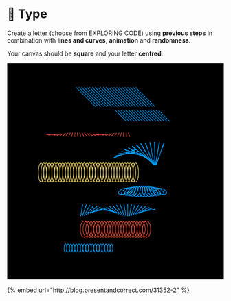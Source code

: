 # 🥈 Type

Create a letter \(choose from EXPLORING CODE\) using **previous steps** in combination with **lines and curves**, **animation** and **randomness**.

Your canvas should be **square** and your letter **centred**.

![Geometric Shapes / 200517 by Saskia Freeke](../../.gitbook/assets/eyp-5nowoamyrwa.png)

{% embed url="http://blog.presentandcorrect.com/31352-2" %}





